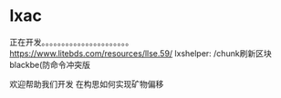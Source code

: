 # lxac
正在开发。。。。。。。。。。。。。。。。。。。。。。
https://www.litebds.com/resources/llse.59/
lxshelper: /chunk刷新区块
blackbe(防命令冲突版

欢迎帮助我们开发
在构思如何实现矿物偏移
